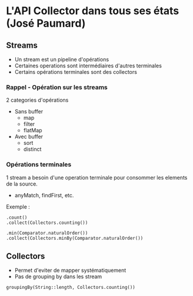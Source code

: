 # L'API Collector dans tous ses états (José Paumard)

## Streams

- Un stream est un pipeline d'opérations
- Certaines operations sont intermédiaires d'autres terminales
- Certains opérations terminales sont des collectors

### Rappel - Opération sur les streams

2 categories d'opérations

- Sans buffer
  - map
  - filter
  - flatMap
- Avec buffer
  - sort
  - distinct

### Opérations terminales

1 stream a besoin d'une operation terminale pour consommer les elements de la source.
- anyMatch, findFirst, etc.

Exemple :
````
.count()
.collect(Collectors.counting())

.min(Comparator.naturalOrder())
.collect(Collectors.minBy(Comparator.naturalOrder())
````

## Collectors
- Permet d'eviter de mapper systématiquement
- Pas de grouping by dans les stream

````
groupingBy(String::length, Collectors.counting())
````
